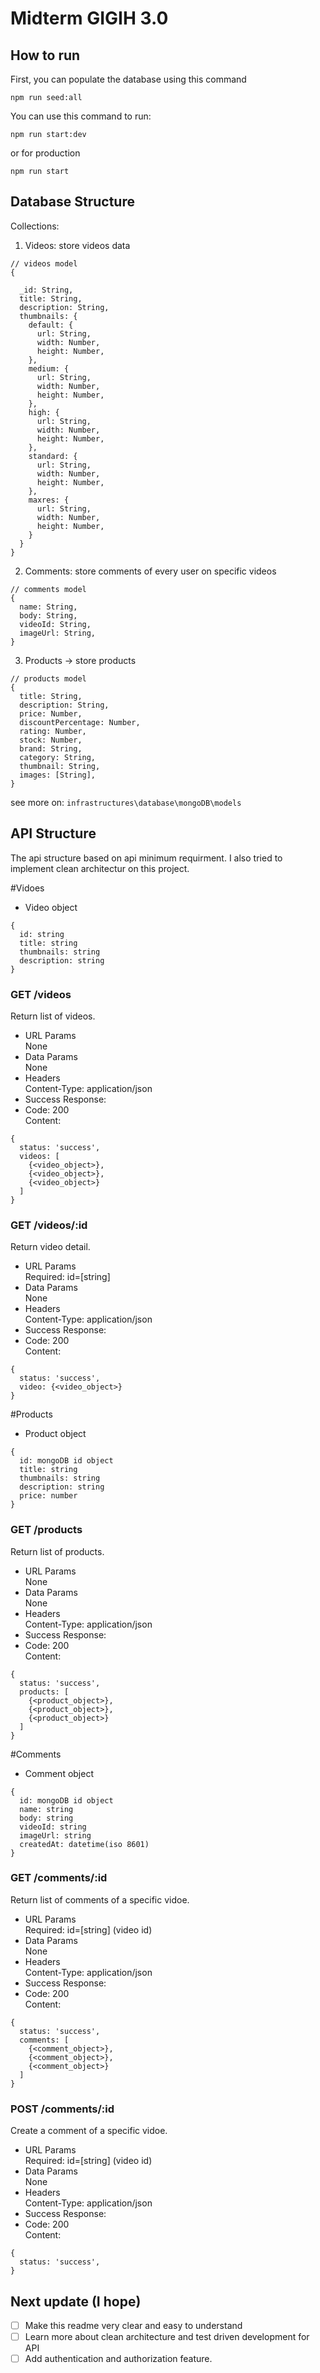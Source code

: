# Midterm GIGIH 3.0

## How to run
First, you can populate the database using this command
```
npm run seed:all
```

You can use this command to run:
```
npm run start:dev
```
or for production
```
npm run start
```

## Database Structure
Collections:
1. Videos: store videos data
```
// videos model
{

  _id: String,
  title: String,
  description: String,
  thumbnails: {
    default: {
      url: String,
      width: Number,
      height: Number,
    },
    medium: {
      url: String,
      width: Number,
      height: Number,
    },
    high: {
      url: String,
      width: Number,
      height: Number,
    },
    standard: {
      url: String,
      width: Number,
      height: Number,
    },
    maxres: {
      url: String,
      width: Number,
      height: Number,
    }
  }
}
```
2. Comments: store comments of every user on specific videos
```
// comments model
{
  name: String,
  body: String,
  videoId: String,
  imageUrl: String,
}
```
3. Products -> store products
```
// products model
{
  title: String,
  description: String,
  price: Number,
  discountPercentage: Number,
  rating: Number,
  stock: Number,
  brand: String,
  category: String,
  thumbnail: String,
  images: [String],
}
```
see more on: `infrastructures\database\mongoDB\models`

## API Structure
The api structure based on api minimum requirment. I also tried to implement clean architectur on this project.

#Vidoes
- Video object
```
{
  id: string
  title: string
  thumbnails: string
  description: string
}
```
### GET /videos
Return list of videos.
- URL Params <br>
None
- Data Params <br>
None
- Headers <br>
Content-Type: application/json
- Success Response:
- Code: 200 <br>
Content:
```
{
  status: 'success',
  videos: [
    {<video_object>},
    {<video_object>},
    {<video_object>}
  ]
}
```

### GET /videos/:id
Return video detail.
- URL Params <br>
Required: id=[string]
- Data Params <br>
None
- Headers <br>
Content-Type: application/json
- Success Response:
- Code: 200 <br>
Content:
```
{
  status: 'success',
  video: {<video_object>}
}
```

#Products
- Product object
```
{
  id: mongoDB id object
  title: string
  thumbnails: string
  description: string
  price: number
}
```
### GET /products
Return list of products.
- URL Params <br>
None
- Data Params <br>
None
- Headers <br>
Content-Type: application/json
- Success Response:
- Code: 200 <br>
Content:
```
{
  status: 'success',
  products: [
    {<product_object>},
    {<product_object>},
    {<product_object>}
  ]
}
```

#Comments
- Comment object
```
{
  id: mongoDB id object
  name: string
  body: string
  videoId: string
  imageUrl: string
  createdAt: datetime(iso 8601)
}
```
### GET /comments/:id
Return list of comments of a specific vidoe.
- URL Params <br>
  Required: id=[string] (video id)
- Data Params <br>
None
- Headers <br>
Content-Type: application/json
- Success Response:
- Code: 200 <br>
Content:
```
{
  status: 'success',
  comments: [
    {<comment_object>},
    {<comment_object>},
    {<comment_object>}
  ]
}
```

### POST /comments/:id
Create a comment of a specific vidoe.
- URL Params <br>
  Required: id=[string] (video id)
- Data Params <br>
None
- Headers <br>
Content-Type: application/json
- Success Response:
- Code: 200 <br>
Content:
```
{
  status: 'success',
}
```

## Next update (I hope)
- [ ] Make this readme very clear and easy to understand
- [ ] Learn more about clean architecture and test driven development for API
- [ ] Add authentication and authorization feature.